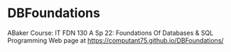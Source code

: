 # DBFoundations
ABaker
Course: IT FDN 130 A Sp 22: Foundations Of Databases & SQL Programming
Web page at https://computant75.github.io/DBFoundations/
